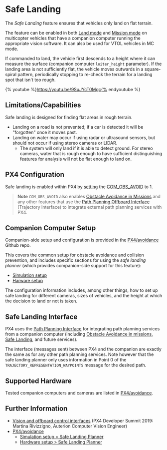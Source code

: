 # Safe Landing

The *Safe Landing* feature ensures that vehicles only land on flat terrain.

The feature can be enabled in both [Land mode](../flight_modes/land.md) and [Mission mode](../flight_modes/mission.md) on multicopter vehicles that have a companion computer running the appropriate vision software.
It can also be used for VTOL vehicles in MC mode.

If commanded to land, the vehicle first descends to a height where it can measure the surface (companion computer `loiter_height` parameter).
If the landing area is not sufficiently flat, the vehicle moves outwards in a square-spiral pattern, periodically stopping to re-check the terrain for a landing spot that isn't too rough.

{% youtube %}https://youtu.be/9SuJYcT0Mgc{% endyoutube %}

## Limitations/Capabilities

Safe landing is designed for finding flat areas in rough terrain.

- Landing on a road is not prevented; if a car is detected it will be "forgotten" once it moves past.
- Landing on water may occur if using radar or ultrasound sensors, but should not occur if using stereo cameras or LIDAR.
  - The system will only land if it is able to detect ground. 
    For stereo cameras, water that is rough enough to have sufficient distinguishing features for analysis will not be flat enough to land on.


## PX4 Configuration

Safe landing is enabled within PX4 by [setting](../advanced_config/parameters.md) the [COM_OBS_AVOID](../advanced_config/parameter_reference.md#COM_OBS_AVOID) to 1.

> **Note** `COM_OBS_AVOID` also enables [Obstacle Avoidance in Missions](../computer_vision/obstacle_avoidance.md#mission_mode) and any other features that use the [Path Planning Offboard Interface](../computer_vision/path_planning_interface.md) (Trajectory Interface) to integrate external path planning services with PX4.


## Companion Computer Setup

Companion-side setup and configuration is provided in the [PX4/avoidance](https://github.com/PX4/avoidance#obstacle-detection-and-avoidance) Github repo.

This covers the common setup for obstacle avoidance and collision prevention, and includes specific sections for using the *safe landing planner* (which provides companion-side support for this feature):
* [Simulation setup](https://github.com/PX4/avoidance#safe-landing-planner)
* [Harware setup](https://github.com/PX4/avoidance#safe-landing-planner-1)

The configuration information includes, among other things, how to set up safe landing for different cameras, sizes of vehicles, and the height at which the decision to land or not is taken.


<span id="interface"></span>
## Safe Landing Interface

PX4 uses the [Path Planning Interface](../computer_vision/path_planning_interface.md) for integrating path planning services from a companion computer (including [Obstacle Avoidance in missions](../computer_vision/obstacle_avoidance.md#mission_mode), [Safe Landing](../computer_vision/safe_landing.md), and future services).

The interface (messages sent) between PX4 and the companion are exactly the same as for any other path planning services.
Note however that the safe landing planner only uses information in Point 0 of the `TRAJECTORY_REPRESENTATION_WAYPOINTS` message for the desired path.


## Supported Hardware

Tested companion computers and cameras are listed in [PX4/avoidance](https://github.com/PX4/avoidance#run-on-hardware).

## Further Information

* [Vision and offboard control interfaces](https://youtu.be/CxIsJWtVaTA?t=963) (PX4 Developer Summit 2019: Martina Rivizzigno, Auterion Computer Vision Engineer)
* [PX4/avoidance](https://github.com/PX4/avoidance)
  * [Simulation setup > Safe Landing Planner](https://github.com/PX4/avoidance#safe-landing-planner)
  * [Hardware setup > Safe Landing Planner](https://github.com/PX4/avoidance#ssafe-landing-planner-1)
